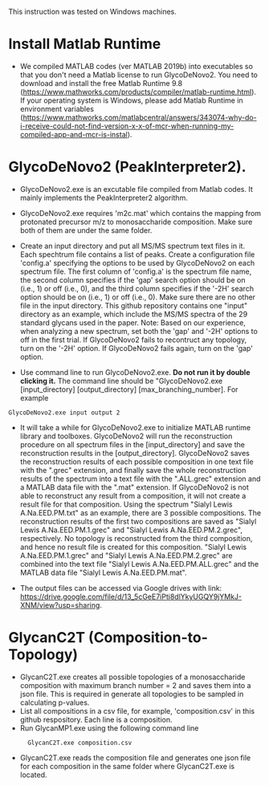This instruction was tested on Windows machines.

# Install Matlab Runtime
* We compiled MATLAB codes (ver MATLAB 2019b) into executables so that you don't need a Matlab license to run GlycoDeNovo2. You need to download and install the free Matlab Runtime 9.8 (https://www.mathworks.com/products/compiler/matlab-runtime.html). If your operating system is Windows, please add Matlab Runtime in environment variables (https://www.mathworks.com/matlabcentral/answers/343074-why-do-i-receive-could-not-find-version-x-x-of-mcr-when-running-my-compiled-app-and-mcr-is-instal). 


# GlycoDeNovo2 (PeakInterpreter2). 
* GlycoDeNovo2.exe is an excutable file compiled from Matlab codes. It mainly implements the PeakInterpreter2 algorithm.
* GlycoDeNovo2.exe requires 'm2c.mat' which contains the mapping from protonated precursor m/z to monosaccharide composition. Make sure both of them are under the same folder. 
* Create an input directory and put all MS/MS spectrum text files in it. Each spechtrum file contains a list of peaks. Create a configuration file 'config.a' specifying the options to be used by GlycoDeNovo2 on each spectrum file. The first column of 'config.a' is the spectrum file name, the second column specifies if the 'gap' search option should be on (i.e., 1) or off (i.e., 0), and the third column specifies if the '-2H' search option should be on (i.e., 1) or off (i.e., 0). Make sure there are no other file in the input directory. This github repository contains one "input" directory as an example, which include the MS/MS spectra of the 29 standard glycans used in the paper. Note: Based on our experience, when analyzing a new spectrum, set both the 'gap' and '-2H' options to off in the first trial. If GlycoDeNovo2 fails to recontruct any topology, turn on the '-2H' option. If GlycoDeNovo2 fails again, turn on the 'gap' option.

* Use command line to run GlycoDeNovo2.exe. **Do not run it by double clicking it.** The command line should be "GlycoDeNovo2.exe [input_directory] [output_directory] [max_branching_number]. For example 
```
GlycoDeNovo2.exe input output 2
```

* It will take a while for GlycoDeNovo2.exe to initialize MATLAB runtime library and toolboxes. GlycoDeNovo2 will run the reconstruction procedure on all spectrum files in the [input_directory] and save the reconstruction results in the [output_directory]. GlycoDeNovo2 saves the reconstruction results of each possible composition in one text file with the ".grec" extension, and finally save the whole reconstruction results of the spectrum into a text file with the ".ALL.grec" extension and a MATLAB data file with the ".mat" extension. If GlycoDeNovo2 is not able to reconstruct any result from a composition, it will not create a result file for that composition. Using the spectrum "Sialyl Lewis A.Na.EED.PM.txt" as an example, there are 3 possible compositions. The reconstruction results of the first two compositions are saved as "Sialyl Lewis A.Na.EED.PM.1.grec" and "Sialyl Lewis A.Na.EED.PM.2.grec", respectively. No topology is reconstructed from the third composition, and hence no result file is created for this composition. "Sialyl Lewis A.Na.EED.PM.1.grec" and "Sialyl Lewis A.Na.EED.PM.2.grec" are combined into the text file "Sialyl Lewis A.Na.EED.PM.ALL.grec" and the MATLAB data file "Sialyl Lewis A.Na.EED.PM.mat".

* The output files can be accessed via Google drives with link: https://drive.google.com/file/d/13_5cGeE7iPti8dlYkyUGQY9jYMkJ-XNM/view?usp=sharing.

# GlycanC2T (Composition-to-Topology)
* GlycanC2T.exe creates all possible topologies of a monosaccharide composition with maximum branch number = 2 and saves them into a json file. This is required in generate all topologies to be sampled in calculating p-values.
* List all compositions in a csv file, for example, 'composition.csv' in this github respository. Each line is a composition. 
* Run GlycanMP1.exe using the following command line
  ```
    GlycanC2T.exe composition.csv
  ```
* GlycanC2T.exe reads the composition file and generates one json file for each composition in the same folder where GlycanC2T.exe is located.
